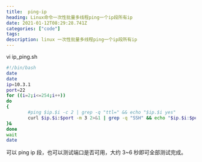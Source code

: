 ```yaml
---
title:  ping-ip
heading: Linux命令一次性批量多线程ping一个ip段所有ip
date: 2021-01-12T08:29:28.741Z
categories: ["code"]
tags: 
description: linux 一次性批量多线程ping一个ip段所有ip
---
```




vi ip_ping.sh
```bash
#!/bin/bash
date
date
ip=10.3.1
port=22
for ((i=2;i<=254;i++))
do
{
        #ping $ip.$i -c 2 | grep -q "ttl=" && echo "$ip.$i yes"
        curl $ip.$i:$port -m 3 2>&1 | grep -q "SSH" && echo "$ip.$i:$port yes"
}&    
done    
wait 
date
```

可以 ping ip 段，也可以测试端口是否可用，大约 3~6 秒即可全部测试完成。

